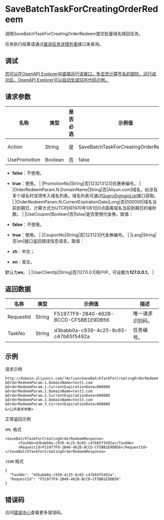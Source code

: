 # SaveBatchTaskForCreatingOrderRedeem

调用SaveBatchTaskForCreatingOrderRedeem提交批量域名赎回任务。

任务执行结果请通过[查询任务详情列表](~~67710~~)接口来查询。

## 调试

[您可以在OpenAPI Explorer中直接运行该接口，免去您计算签名的困扰。运行成功后，OpenAPI Explorer可以自动生成SDK代码示例。](https://api.aliyun.com/#product=Domain&api=SaveBatchTaskForCreatingOrderRedeem&type=RPC&version=2018-01-29)

## 请求参数

|名称|类型|是否必选|示例值|描述|
|--|--|----|---|--|
|Action|String|是|SaveBatchTaskForCreatingOrderRedeem|系统规定参数。取值：**SaveBatchTaskForCreatingOrderRedeem**。 |
|UsePromotion|Boolean|否|false|是否使用优惠券。取值：

 -   **false**：不使用。
-   **true**：使用。 |
|PromotionNo|String|否|123213123|优惠券编号。 |
|OrderRedeemParam.N.DomainName|String|否|Aliyun.com|域名，如涉及多个域名时该项传入域名列表。域名列表可通过[QueryDomainList](~~69362~~)接口获取。 |
|OrderRedeemParam.N.CurrentExpirationDate|Long|否|000000|域名当前到期日，计算方式为UTC时间1970年1月1日0点距离域名当前到期日的毫秒数。 |
|UseCoupon|Boolean|否|false|是否使用代金券。取值：

 -   **false**：不使用。
-   **true**：使用。 |
|CouponNo|String|否|123123|代金券编号。 |
|Lang|String|否|en|接口返回错误信息语言。取值：

 -   **zh**：中文；
-   **en**：英文。

 默认为**en**。 |
|UserClientIp|String|否|127.0.0.1|用户IP，可设置为**127.0.0.1**。 |

## 返回数据

|名称|类型|示例值|描述|
|--|--|---|--|
|RequestId|String|F51977F9-2B40-462B-BCCD-CF5BB1E9DB56|唯一请求识别码。 |
|TaskNo|String|d3babb0a-c939-4c25-8c65-c47b65f5492a|任务编号。 |

## 示例

请求示例

```
http://domain.aliyuncs.com/?Action=SaveBatchTaskForCreatingOrderRedeem
&OrderRedeemParam.1.DomainName=test1.com
&OrderRedeemParam.1.CurrentExpirationDate=000000
&OrderRedeemParam.2.DomainName=test2.com
&OrderRedeemParam.2.CurrentExpirationDate=000000
&OrderRedeemParam.3.DomainName=test3.com
&OrderRedeemParam.3.CurrentExpirationDate=000000
&<公共请求参数>
```

正常返回示例

`XML` 格式

```
<SaveBatchTaskForCreatingOrderRedeemResponse>
      <TaskNo>d3babb0a-c939-4c25-8c65-c47b65f5492a</TaskNo>
      <RequestId>F51977F9-2B40-462B-BCCD-CF5BB1E9DB56</RequestId>
</SaveBatchTaskForCreatingOrderRedeemResponse>
```

`JSON` 格式

```
{    
  "TaskNo": "d3babb0a-c939-4c25-8c65-c47b65f5492a",
  "RequestId": "F51977F9-2B40-462B-BCCD-CF5BB1E9DB56"
}
```

## 错误码

访问[错误中心](https://error-center.alibabacloud.com/status/product/Domain)查看更多错误码。

